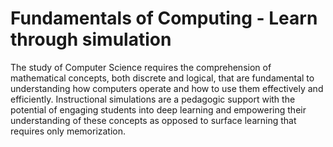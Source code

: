 # Fundamentals of Computing - Learn through simulation
The study of Computer Science requires the comprehension of mathematical concepts, both discrete and logical, that are fundamental to understanding how computers operate and how to use them effectively and efficiently. Instructional simulations are a pedagogic support with the potential of engaging students into deep learning and empowering their understanding of these concepts as opposed to surface learning that requires only memorization.
